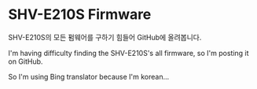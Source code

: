 # SHV-E210S Firmware
SHV-E210S의 모든 펌웨어를 구하기 힘들어 GitHub에 올려봅니다.

I'm having difficulty finding the SHV-E210S's all firmware, so I'm posting it on GitHub.

So I'm using Bing translator because I'm korean...
